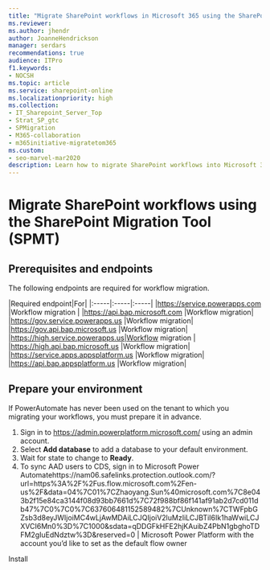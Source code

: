 ```yaml
---
title: "Migrate SharePoint workflows in Microsoft 365 using the SharePoint Migration tool"
ms.reviewer: 
ms.author: jhendr
author: JoanneHendrickson
manager: serdars
recommendations: true
audience: ITPro
f1.keywords:
- NOCSH
ms.topic: article
ms.service: sharepoint-online
ms.localizationpriority: high
ms.collection: 
- IT_Sharepoint_Server_Top
- Strat_SP_gtc
- SPMigration
- M365-collaboration
- m365initiative-migratetom365
ms.custom:
- seo-marvel-mar2020
description: Learn how to migrate SharePoint workflows into Microsoft 365 using the SharePoint Migration tool (PSMT).
---
```

# Migrate SharePoint workflows using the SharePoint Migration Tool (SPMT)

 

## Prerequisites and endpoints

The following endpoints are required for workflow migration. 

|Required endpoint|For|
|:-----|:-----|:-----|
|https://service.powerapps.com |Workflow migration |
|https://api.bap.microsoft.com |Workflow migration|
|https://gov.service.powerapps.us |Workflow migration|
|https://gov.api.bap.microsoft.us |Workflow migration|
|https://high.service.powerapps.us|Workflow migration |
|https://high.api.bap.microsoft.us |Workflow migration|
|https://service.apps.appsplatform.us |Workflow migration|
|https://api.bap.appsplatform.us |Workflow migration|

## Prepare your environment
If PowerAutomate has never been used on the tenant to which you migrating your workflows, you must prepare it in advance.

1. Sign in to https://admin.powerplatform.microsoft.com/ using an admin account.
2. Select **Add database** to add a database to your default environment.
3. Wait for state to change to **Ready**.
4. To sync AAD users to CDS, sign in to Microsoft Power Automatehttps://nam06.safelinks.protection.outlook.com/?url=https%3A%2F%2Fus.flow.microsoft.com%2Fen-us%2F&data=04%7C01%7CZhaoyang.Sun%40microsoft.com%7C8e043b2f15e84ca3144f08d93bb7661d%7C72f988bf86f141af91ab2d7cd011db47%7C0%7C0%7C637606481152589482%7CUnknown%7CTWFpbGZsb3d8eyJWIjoiMC4wLjAwMDAiLCJQIjoiV2luMzIiLCJBTiI6Ik1haWwiLCJXVCI6Mn0%3D%7C1000&sdata=qDDGFkHFE2hjKAuibZ4PbN1gbghoTDFM2gIuEdNdztw%3D&reserved=0 | Microsoft Power Platform with the account you’d like to set as the default flow owner


Install

